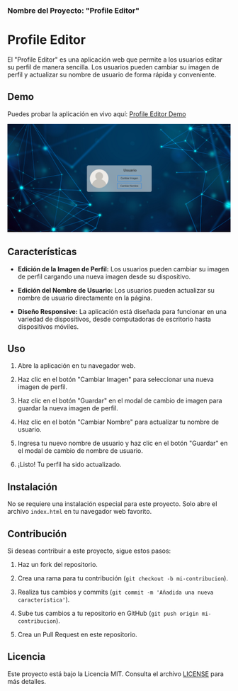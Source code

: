 ### Nombre del Proyecto: "Profile Editor"

# Profile Editor

El "Profile Editor" es una aplicación web que permite a los usuarios editar su perfil de manera sencilla. Los usuarios pueden cambiar su imagen de perfil y actualizar su nombre de usuario de forma rápida y conveniente.

## Demo

Puedes probar la aplicación en vivo aquí: [Profile Editor Demo](https://profile-editor-omega.vercel.app/)

![Captura de Pantalla](./assets/screenshots/publish.png)

## Características

- **Edición de la Imagen de Perfil:** Los usuarios pueden cambiar su imagen de perfil cargando una nueva imagen desde su dispositivo.

- **Edición del Nombre de Usuario:** Los usuarios pueden actualizar su nombre de usuario directamente en la página.

- **Diseño Responsive:** La aplicación está diseñada para funcionar en una variedad de dispositivos, desde computadoras de escritorio hasta dispositivos móviles.

## Uso

1. Abre la aplicación en tu navegador web.

2. Haz clic en el botón "Cambiar Imagen" para seleccionar una nueva imagen de perfil.

3. Haz clic en el botón "Guardar" en el modal de cambio de imagen para guardar la nueva imagen de perfil.

4. Haz clic en el botón "Cambiar Nombre" para actualizar tu nombre de usuario.

5. Ingresa tu nuevo nombre de usuario y haz clic en el botón "Guardar" en el modal de cambio de nombre de usuario.

6. ¡Listo! Tu perfil ha sido actualizado.

## Instalación

No se requiere una instalación especial para este proyecto. Solo abre el archivo `index.html` en tu navegador web favorito.

## Contribución

Si deseas contribuir a este proyecto, sigue estos pasos:

1. Haz un fork del repositorio.

2. Crea una rama para tu contribución (`git checkout -b mi-contribucion`).

3. Realiza tus cambios y commits (`git commit -m 'Añadida una nueva característica'`).

4. Sube tus cambios a tu repositorio en GitHub (`git push origin mi-contribucion`).

5. Crea un Pull Request en este repositorio.

## Licencia

Este proyecto está bajo la Licencia MIT. Consulta el archivo [LICENSE](./LICENSE) para más detalles.